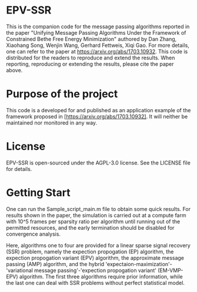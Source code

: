 # EPV-SSR
This is the companion code for the message passing algorithms reported in the paper "Unifying Message Passing Algorithms Under the Framework of Constrained Bethe Free Energy Minimization" authored by Dan Zhang, Xiaohang Song, Wenjin Wang, Gerhard Fettweis, Xiqi Gao. For more details, one can refer to the paper at https://arxiv.org/abs/1703.10932. This code is distributed for the readers to reproduce and extend the results. When reporting, reproducing or extending the results, please cite the paper above.

# Purpose of the project
This code is a developed for and published as an application example of the framework proposed in [https://arxiv.org/abs/1703.10932]. It will neither be maintained nor monitored in any way.

# License
EPV-SSR is open-sourced under the AGPL-3.0 license. See the LICENSE file for details.

# Getting Start
One can run the Sample_script_main.m file to obtain some quick results. For results shown in the paper, the simulation is carried out at a compute farm with 10^5 frames per sparsity ratio per algorithm until running out of the permitted resources, and the early termination should be disabled for convergence analysis. 

Here, algorithms one to four are provided for a linear sparse signal recovery (SSR) problem, namely the expection propogation (EP) algorithm, the expection propogation variant (EPV)  algorithm, the approximate message passing (AMP) algorithm, and the hybrid 'expectaion-maximization'-'variational message passing'-'expection propogation variant' (EM-VMP-EPV)  algorithm. The first three algorithms require prior information, while the last one can deal with SSR problems without perfect statistical model.
